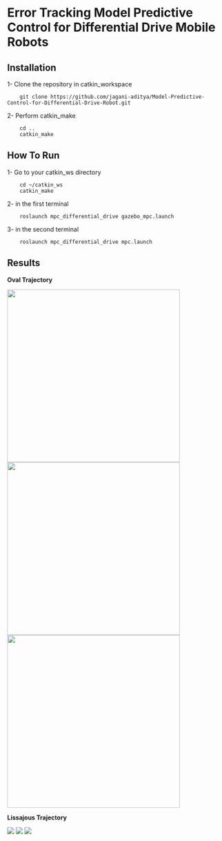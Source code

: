 # Error Tracking Model Predictive Control for Differential Drive Mobile Robots


## Installation

1- Clone the repository in catkin_workspace
```shell
    git clone https://github.com/jagani-aditya/Model-Predictive-Control-for-Differential-Drive-Robot.git
```
2- Perform catkin_make 
```shell
    cd ..
    catkin_make
```

## How To Run

1- Go to your catkin_ws directory
```shell
    cd ~/catkin_ws
    catkin_make
```
2- in the first terminal
```shell
    roslaunch mpc_differential_drive gazebo_mpc.launch
```
3- in the second terminal
```shell
    roslaunch mpc_differential_drive mpc.launch
```

## Results

**Oval Trajectory**

<img src="/Assets/ezgif.com-gif-maker.gif" width="400">    <img src="/Assets/ezgif.com-gif-maker-3.gif" width="400">
<img src="/Assets/ezgif.com-gif-maker-4.gif" width="400">

**Lissajous Trajectory**

![](/Assets/ezgif.com-gif-maker-5.gif)
![](/Assets/ezgif.com-gif-maker-7.gif)
![](/Assets/ezgif.com-gif-maker-6.gif)

